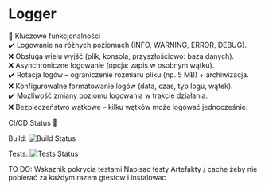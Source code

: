 # Logger
 
🔹 Kluczowe funkcjonalności \
✔️ Logowanie na różnych poziomach (INFO, WARNING, ERROR, DEBUG). \
❌ Obsługa wielu wyjść (plik, konsola, przyszłościowo: baza danych). \
❌ Asynchroniczne logowanie (opcja: zapis w osobnym wątku). \
✔️ Rotacja logów – ograniczenie rozmiaru pliku (np. 5 MB) + archiwizacja. \
❌ Konfigurowalne formatowanie logów (data, czas, typ logu, wątek). \
✔️ Możliwość zmiany poziomu logowania w trakcie działania. \
❌ Bezpieczeństwo wątkowe – kilku wątków może logować jednocześnie.

CI/CD Status 🔨 

Build: ![Build Status](https://github.com/SzumekPL/Logger/actions/workflows/build.yml/badge.svg)

Tests: ![Tests Status](https://github.com/SzumekPL/Logger/actions/workflows/tests.yml/badge.svg)

TO DO:
Wskaznik pokrycia testami
Napisac testy
Artefakty / cache żeby nie pobierać za każdym razem gtestow i instalowac
